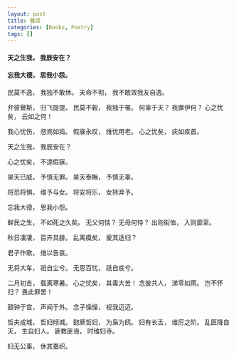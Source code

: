 ```yaml
---
layout: post
title: 雅颂
categories: [Books, Poetry]
tags: []
---
```

#### 天之生我， 我辰安在？
#### 忘我大德， 思我小怨。
<!-- more -->
民莫不逸， 我独不敢休。 天命不彻， 我不敢效我友自逸。

弁彼鸒斯， 归飞提提。 民莫不穀， 我独于罹。 何辜于天？ 我罪伊何？ 心之忧矣， 云如之何！

我心忧伤， 惄焉如捣。 假寐永叹， 维忧用老。 心之忧矣， 疢如疾首。

天之生我， 我辰安在？

心之忧矣， 不遑假寐。

昊天已威， 予慎无罪。 昊天泰幠， 予慎无辜。

将恐将惧， 维予与女。 将安将乐， 女转弃予。

忘我大德， 思我小怨。

鲜民之生， 不如死之久矣。 无父何怙？ 无母何恃？ 出则衔恤， 入则靡至。

秋日凄凄， 百卉具腓。 乱离瘼矣， 爰其适归？

君子作歌， 维以告哀。

无将大车， 祇自尘兮。 无思百忧， 祇自疧兮。

二月初吉， 载离寒暑。 心之忧矣， 其毒大苦！ 念彼共人， 涕零如雨。 岂不怀归？ 畏此罪罟！

鼓钟于宫， 声闻于外。 念子懆懆， 视我迈迈。

哲夫成城， 哲妇倾城。 懿厥哲妇， 为枭为鸱。 妇有长舌， 维厉之阶。 乱匪降自天， 生自妇人。 匪教匪诲， 时维妇寺。

妇无公事， 休其蚕织。
